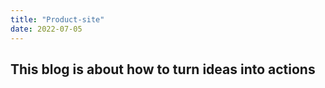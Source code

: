 ```yaml
---
title: "Product-site"
date: 2022-07-05
---
```

This blog is about how to turn ideas into actions
---
